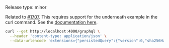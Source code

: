Release type: minor

Related to [#1707](https://github.com/strawberry-graphql/strawberry/issues/1707). This requires support for the underneath example in the curl command. See the [documentation here](https://www.apollographql.com/docs/apollo-server/performance/apq/#command-line-testing).

```bash
curl --get http://localhost:4000/graphql \
  --header 'content-type: application/json' \
  --data-urlencode 'extensions={"persistedQuery":{"version":0,"sha256Hash":"ecf4edb46db40b5132295c0291d62fb65d6759a9eedfa4d5d612dd5ec54a6b38"}}'
```
